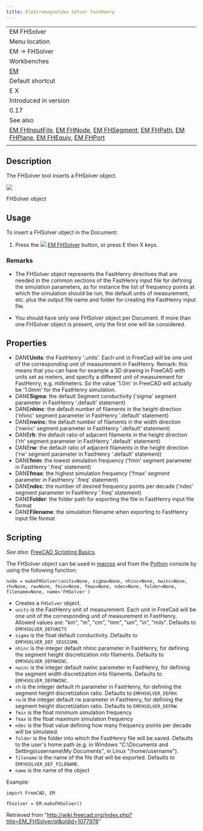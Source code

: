 ```yaml
---
title: Elektromagnetyka Solver FastHenry
---
```


|                                                                                                                                                                                                                                                                                                 |
| ----------------------------------------------------------------------------------------------------------------------------------------------------------------------------------------------------------------------------------------------------------------------------------------------- |
| EM FHSolver                                                                                                                                                                                                                                                                                     |
| Menu location                                                                                                                                                                                                                                                                                   |
| EM → FHSolver                                                                                                                                                                                                                                                                                   |
| Workbenches                                                                                                                                                                                                                                                                                     |
| [EM](/EM_Workbench "EM Workbench")                                                                                                                                                                                                                                                              |
| Default shortcut                                                                                                                                                                                                                                                                                |
| E X                                                                                                                                                                                                                                                                                             |
| Introduced in version                                                                                                                                                                                                                                                                           |
| 0.17                                                                                                                                                                                                                                                                                            |
| See also                                                                                                                                                                                                                                                                                        |
| [EM FHInputFile](/EM_FHInputFile "EM FHInputFile"), [EM FHNode](/EM_FHNode "EM FHNode"), [EM FHSegment](/EM_FHSegment "EM FHSegment"), [EM FHPath](/EM_FHPath "EM FHPath"), [EM FHPlane](/EM_FHPlane "EM FHPlane"), [EM FHEquiv](/EM_FHEquiv "EM FHEquiv"), [EM FHPort](/EM_FHPort "EM FHPort") |
|                                                                                                                                                                                                                                                                                                 |

## Description

The FHSolver tool inserts a FHSolver object.

![](/images/EM_FHSolver_Example.png)

FHSolver object

## Usage

To insert a FHSolver object in the Document:

1. Press the ![](/images/EM_FHSolver.svg) [EM FHSolver](/EM_FHSolver "EM FHSolver") button, or press E then X keys.

### Remarks

- The FHSolver object represents the FastHenry directives that are needed in the common sections of the FastHenry input file for defining the simulation parameters, as for instance the list of frequency points at which the simulation should be run, the default units of measurement, etc. plus the output file name and folder for creating the FastHenry input file.

- You should have only one FHSolver object per Document. If more than one FHSolver object is present, only the first one will be considered.

## Properties

- DANE**Units**: the FastHenry '.units'. Each unit in FreeCad will be one unit of the corresponding unit of measurement in FastHenry. Remark: this means that you can have for example a 3D drawing in FreeCAD with units set as meters, and specify a different unit of measurement for FastHenry, e.g. millimeters. So the value '1.0m' in FreeCAD will actually be '1.0mm' for the FastHenry simulation.
- DANE**Sigma**: the default Segment conductivity ('sigma' segment parameter in FastHenry '.default' statement)
- DANE**nhinc**: the default number of filaments in the height direction ('nhinc' segment parameter in FastHenry '.default' statement)
- DANE**nwinc**: the default number of filaments in the width direction ('nwinc' segment parameter in FastHenry '.default' statement)
- DANE**rh**: the default ratio of adjacent filaments in the height direction ('rh' segment parameter in FastHenry '.default' statement)
- DANE**rw**: the default ratio of adjacent filaments in the height direction ('rw' segment parameter in FastHenry '.default' statement)
- DANE**fmin**: the lowest simulation frequency ('fmin' segment parameter in FastHenry '.freq' statement)
- DANE**fmax**: the highest simulation frequency ('fmax' segment parameter in FastHenry '.freq' statement)
- DANE**ndec**: the number of desired frequency points per decade ('ndec' segment parameter in FastHenry '.freq' statement)
- DANE**Folder**: the folder path for exporting the file in FastHenry input file format
- DANE**Filename**: the simulation filename when exporting to FastHenry input file format

## Scripting

_See also:_ [FreeCAD Scripting Basics](/FreeCAD_Scripting_Basics "FreeCAD Scripting Basics").

The FHSolver object can be used in [macros](/Macros "Macros") and from the [Python](/Python "Python") console by using the following function:

```
node = makeFHSolver(units=None, sigma=None, nhinc=None, nwinc=None, rh=None, rw=None, fmin=None, fmax=None, ndec=None, folder=None, filename=None, name='FHSolver')

```

- Creates a `FHSolver` object.
- `units` is the FastHenry unit of measurement. Each unit in FreeCad will be one unit of the corresponding unit of measurement in FastHenry. Allowed values are: "km", "m", "cm", "mm", "um", "in", "mils". Defaults to `EMFHSOLVER_DEFUNITS`
- `sigma` is the float default conductivity. Defaults to `EMFHSOLVER_DEF_SEGSIGMA`.
- `nhinc` is the integer default nhinc parameter in FastHenry, for defining the segment height discretization into filaments. Defaults to `EMFHSOLVER_DEFNHINC`.
- `nwinc` is the integer default nwinc parameter in FastHenry, for defining the segment width discretization into filaments. Defaults to `EMFHSOLVER_DEFNWINC`.
- `rh` is the integer default rh parameter in FastHenry, for defining the segment height discretization ratio. Defaults to `EMFHSOLVER_DEFRH`.
- `rw` is the integer default rw parameter in FastHenry, for defining the segment height discretization ratio. Defaults to `EMFHSOLVER_DEFRW`.
- `fmin` is the float minimum simulation frequency
- `fmax` is the float maximum simulation frequency
- `ndec` is the float value defining how many frequency points per decade will be simulated.
- `folder` is the folder into which the FastHenry file will be saved. Defaults to the user's home path (e.g. in Windows "C:\Documents and Settings\username\My Documents", in Linux "/home/username").
- `filename` is the name of the file that will be exported. Defaults to `EMFHSOLVER_DEF_FILENAME`.
- `name` is the name of the object

Example:

```
import FreeCAD, EM

fhsolver = EM.makeFHSolver()

```

Retrieved from "<http://wiki.freecad.org/index.php?title=EM_FHSolver/pl&oldid=1077978>"
